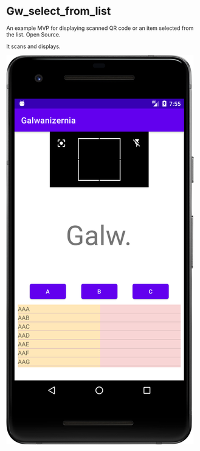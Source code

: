 # Gw_select_from_list
An example MVP for displaying scanned QR code or an item selected from the list. Open Source.


It scans and displays.


![alt text](https://github.com/danex11/Gw_select_from_list/blob/master/Screenshot_20230508_095551.png?raw=true)

